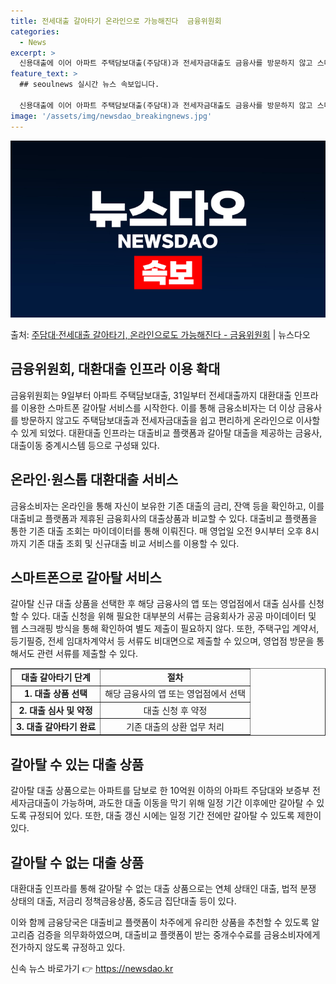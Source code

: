 ```yaml
---
title: 전세대출 갈아타기 온라인으로 가능해진다  금융위원회
categories:
  - News
excerpt: >
  신용대출에 이어 아파트 주택담보대출(주담대)과 전세자금대출도 금융사를 방문하지 않고 스마트폰으로 쉽고 편리하…
feature_text: >
  ## seoulnews 실시간 뉴스 속보입니다.

  신용대출에 이어 아파트 주택담보대출(주담대)과 전세자금대출도 금융사를 방문하지 않고 스마트폰으로 쉽고 편리하…
image: '/assets/img/newsdao_breakingnews.jpg'
---
```


![뉴스다오 속보](/assets/img/newsdao_breakingnews.jpg)

<p>출처: <a href="https://newsdao.kr/2945" rel="dofollow">주담대·전세대출 갈아타기, 온라인으로도 가능해진다 - 금융위원회</a> | 뉴스다오</p>

<h2 data-ke-size="size26">금융위원회, 대환대출 인프라 이용 확대</h2>
<p data-ke-size="size16">금융위원회는 9일부터 아파트 주택담보대출, 31일부터 전세대출까지 대환대출 인프라를 이용한 스마트폰 갈아탈 서비스를 시작한다. 이를 통해 금융소비자는 더 이상 금융사를 방문하지 않고도 주택담보대출과 전세자금대출을 쉽고 편리하게 온라인으로 이사할 수 있게 되었다. 대환대출 인프라는 대출비교 플랫폼과 갈아탈 대출을 제공하는 금융사, 대출이동 중계시스템 등으로 구성돼 있다.</p>
<h2 data-ke-size="size26">온라인·원스톱 대환대출 서비스</h2>
<p data-ke-size="size16">금융소비자는 온라인을 통해 자신이 보유한 기존 대출의 금리, 잔액 등을 확인하고, 이를 대출비교 플랫폼과 제휴된 금융회사의 대출상품과 비교할 수 있다. 대출비교 플랫폼을 통한 기존 대출 조회는 마이데이터를 통해 이뤄진다. 매 영업일 오전 9시부터 오후 8시까지 기존 대출 조회 및 신규대출 비교 서비스를 이용할 수 있다.</p>
<h2 data-ke-size="size26">스마트폰으로 갈아탈 서비스</h2>
<p data-ke-size="size16">갈아탈 신규 대출 상품을 선택한 후 해당 금융사의 앱 또는 영업점에서 대출 심사를 신청할 수 있다. 대출 신청을 위해 필요한 대부분의 서류는 금융회사가 공공 마이데이터 및 웹 스크래핑 방식을 통해 확인하여 별도 제출이 필요하지 않다. 또한, 주택구입 계약서, 등기필증, 전세 임대차계약서 등 서류도 비대면으로 제출할 수 있으며, 영업점 방문을 통해서도 관련 서류를 제출할 수 있다.</p>
<table style="width: 100%;" border="1">
<tbody>
<tr>
<td style="text-align: center; height: 17px;"><b>대출 갈아타기 단계</b></td>
<td style="text-align: center; height: 17px;"><b>절차</b></td>
</tr>
<tr>
<td style="text-align: center; height: 17px;"><b>1. 대출 상품 선택</b></td>
<td style="text-align: center; height: 17px;">해당 금융사의 앱 또는 영업점에서 선택</td>
</tr>
<tr>
<td style="text-align: center; height: 17px;"><b>2. 대출 심사 및 약정</b></td>
<td style="text-align: center; height: 17px;">대출 신청 후 약정</td>
</tr>
<tr>
<td style="text-align: center; height: 17px;"><b>3. 대출 갈아타기 완료</b></td>
<td style="text-align: center; height: 17px;">기존 대출의 상환 업무 처리</td>
</tr>
</tbody>
</table>
<h2 data-ke-size="size26">갈아탈 수 있는 대출 상품</h2>
<p data-ke-size="size16">갈아탈 대출 상품으로는 아파트를 담보로 한 10억원 이하의 아파트 주담대와 보증부 전세자금대출이 가능하며, 과도한 대출 이동을 막기 위해 일정 기간 이후에만 갈아탈 수 있도록 규정되어 있다. 또한, 대출 갱신 시에는 일정 기간 전에만 갈아탈 수 있도록 제한이 있다.</p>
<h2 data-ke-size="size26">갈아탈 수 없는 대출 상품</h2>
<p data-ke-size="size16">대환대출 인프라를 통해 갈아탈 수 없는 대출 상품으로는 연체 상태인 대출, 법적 분쟁 상태의 대출, 저금리 정책금융상품, 중도금 집단대출 등이 있다.</p>
<p data-ke-size="size16">이와 함께 금융당국은 대출비교 플랫폼이 차주에게 유리한 상품을 추천할 수 있도록 알고리즘 검증을 의무화하였으며, 대출비교 플랫폼이 받는 중개수수료를 금융소비자에게 전가하지 않도록 규정하고 있다.</p> 

신속 뉴스 바로가기 👉 <a href="https://newsdao.kr" rel="dofollow">https://newsdao.kr</a>


